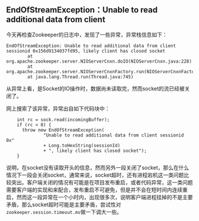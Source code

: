 ## EndOfStreamException：Unable to read additional data from client 


今天再检查Zookeeper的日志中，发现了一些异常，异常栈信息如下：

```
EndOfStreamException: Unable to read additional data from client sessionid 0x156d9134037fd95, likely client has closed socket
        at org.apache.zookeeper.server.NIOServerCnxn.doIO(NIOServerCnxn.java:228)
        at org.apache.zookeeper.server.NIOServerCnxnFactory.run(NIOServerCnxnFactory.java:208)
        at java.lang.Thread.run(Thread.java:745)

```


从异常上看，是Socket的IO操作时，数据尚未读取完，然而socket的流已经被关闭了。

网上搜索了该异常，异常出自如下代码块中：

```
	int rc = sock.read(incomingBuffer);  
	if (rc < 0) {  
	  throw new EndOfStreamException(  
	          "Unable to read additional data from client sessionid 0x"  
	          + Long.toHexString(sessionId)  
	          + ", likely client has closed socket");  
	}  

```

说明，在socket没有读取开头的信息，然而另外一段关闭了socket，那么在什么情况下一段会关闭socket，通常来说，socket超时，还有进程宕机这一类问题比较突出。客户端关闭的情况有可能是在项目发布重启，或者代码异常，这一类问题需要客户端的实现和来配合，发布重启不可避免，但是并不会在短时间内连续重启，然而这一段异常在一个小时内，出现很多次，说明客户端进程挂掉的不是主要矛盾，那么socket超时可能是主要矛盾，尝试性对`zookeeper.session.timeout.ms`做一下调大一些。
